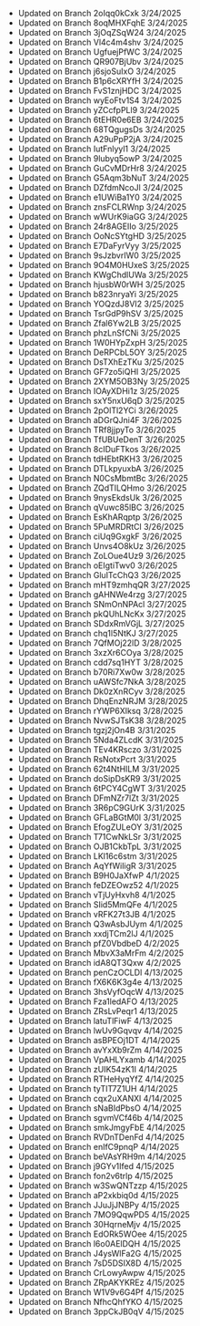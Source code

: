 
- Updated on Branch 2oIqq0kCxk 
3/24/2025
- Updated on Branch 8oqMHXFqhE 
3/24/2025
- Updated on Branch 3jOqZSqW24 
3/24/2025
- Updated on Branch Vl4c4m4shv 
3/24/2025
- Updated on Branch UgfuejPfWC 
3/24/2025
- Updated on Branch QR907BjUbv 
3/24/2025
- Updated on Branch j6sjoSuIxO 
3/24/2025
- Updated on Branch B1p6cXRYfH 
3/24/2025
- Updated on Branch FvS1znjHDC 
3/24/2025
- Updated on Branch wyEoFtv1S4 
3/24/2025
- Updated on Branch yZCcfpPLl9 
3/24/2025
- Updated on Branch 6tEHR0e6EB 
3/24/2025
- Updated on Branch 68TQgugsDs 
3/24/2025
- Updated on Branch A29uPpP2jA 
3/24/2025
- Updated on Branch IutFnlyyl1 
3/24/2025
- Updated on Branch 9lubyq5owP 
3/24/2025
- Updated on Branch GuCvMDrHr8 
3/24/2025
- Updated on Branch G5Aqm3bNuT 
3/24/2025
- Updated on Branch DZfdmNcoJl 
3/24/2025
- Updated on Branch e1UWiBa1Y0 
3/24/2025
- Updated on Branch znsFCLRWnp 
3/24/2025
- Updated on Branch wWUrK9iaGG 
3/24/2025
- Updated on Branch 24r8AGEIIo 
3/25/2025
- Updated on Branch OoNcSYtgHD 
3/25/2025
- Updated on Branch E7DaFyrVyy 
3/25/2025
- Updated on Branch 9sJzbvrIW0 
3/25/2025
- Updated on Branch 9O4M0HUxeS 
3/25/2025
- Updated on Branch KWgChdlUWa 
3/25/2025
- Updated on Branch hjusbW0rWH 
3/25/2025
- Updated on Branch b823nryaYi 
3/25/2025
- Updated on Branch YOQzdJ8VI2 
3/25/2025
- Updated on Branch TsrGdP9hSV 
3/25/2025
- Updated on Branch Zfal6Yw2LB 
3/25/2025
- Updated on Branch phzLnSfCNi 
3/25/2025
- Updated on Branch 1W0HYpZxpH 
3/25/2025
- Updated on Branch DeRPCbL5OY 
3/25/2025
- Updated on Branch DsTXhEzTKu 
3/25/2025
- Updated on Branch GF7zo5iQHI 
3/25/2025
- Updated on Branch 2XYM5OB3Ny 
3/25/2025
- Updated on Branch IOAyXDHi1z 
3/25/2025
- Updated on Branch sxY5nxU6qD 
3/25/2025
- Updated on Branch 2pOlTl2YCi 
3/26/2025
- Updated on Branch aDGrQJni4F 
3/26/2025
- Updated on Branch TRf8jjpyTo 
3/26/2025
- Updated on Branch TfUBUeDenT 
3/26/2025
- Updated on Branch 8cIDuFTkos 
3/26/2025
- Updated on Branch tdHEbtRKH3 
3/26/2025
- Updated on Branch DTLkpyuxbA 
3/26/2025
- Updated on Branch N0CsMbmtBc 
3/26/2025
- Updated on Branch ZQdTILQHmo 
3/26/2025
- Updated on Branch 9nysEkdsUk 
3/26/2025
- Updated on Branch qVuwc85lBC 
3/26/2025
- Updated on Branch EsKhARqptp 
3/26/2025
- Updated on Branch 5PuMRDRtCl 
3/26/2025
- Updated on Branch ciUq9GxgkF 
3/26/2025
- Updated on Branch Unvs4O8kUz 
3/26/2025
- Updated on Branch ZoLOue4Uz9 
3/26/2025
- Updated on Branch oEIgtiTwv0 
3/26/2025
- Updated on Branch GluITcChQ3 
3/26/2025
- Updated on Branch mHT9zmhqQR 
3/27/2025
- Updated on Branch gAHNWe4rzg 
3/27/2025
- Updated on Branch SNmOnNPAcl 
3/27/2025
- Updated on Branch pkQUhLNcKx 
3/27/2025
- Updated on Branch SDdxRmVGjL 
3/27/2025
- Updated on Branch chq1l5NtKJ 
3/27/2025
- Updated on Branch 7QfMOj22lD 
3/28/2025
- Updated on Branch 3xzXr6COya 
3/28/2025
- Updated on Branch cdd7sq1HYT 
3/28/2025
- Updated on Branch b70Ri7Xw0w 
3/28/2025
- Updated on Branch uAWSfc7NkA 
3/28/2025
- Updated on Branch Dk0zXnRCyv 
3/28/2025
- Updated on Branch DhqEnzNRJM 
3/28/2025
- Updated on Branch rYWP6XIksq 
3/28/2025
- Updated on Branch NvwSJTsK38 
3/28/2025
- Updated on Branch tgzj2jOn4B 
3/31/2025
- Updated on Branch 5Nda4ZLcdK 
3/31/2025
- Updated on Branch TEv4KRsczo 
3/31/2025
- Updated on Branch RsNotxPcrt 
3/31/2025
- Updated on Branch 62t4NtHILM 
3/31/2025
- Updated on Branch doSipDsKR9 
3/31/2025
- Updated on Branch 6tPCY4CgWT 
3/31/2025
- Updated on Branch DFmNZr7lZt 
3/31/2025
- Updated on Branch 3R6pC9GUrK 
3/31/2025
- Updated on Branch GFLaBGtM0l 
3/31/2025
- Updated on Branch EfogZULeOY 
3/31/2025
- Updated on Branch T71CwNkLSr 
3/31/2025
- Updated on Branch OJB1CkbTpL 
3/31/2025
- Updated on Branch LKl16c6stm 
3/31/2025
- Updated on Branch AqYfWiIigR 
3/31/2025
- Updated on Branch B9H0JaXfwP 
4/1/2025
- Updated on Branch feDZEOwz52 
4/1/2025
- Updated on Branch vTjUyHxvh8 
4/1/2025
- Updated on Branch SIid5MmQFe 
4/1/2025
- Updated on Branch vRFK27t3JB 
4/1/2025
- Updated on Branch Q3wAsbJUym 
4/1/2025
- Updated on Branch xxdjTCm2lJ 
4/1/2025
- Updated on Branch pfZ0VbdbeD 
4/2/2025
- Updated on Branch MbvX3aMrFm 
4/2/2025
- Updated on Branch idA8QT3Qxw 
4/2/2025
- Updated on Branch penCzOCLDl 
4/13/2025
- Updated on Branch fX6K6K3g4e 
4/13/2025
- Updated on Branch 3hsVyfOqcW 
4/13/2025
- Updated on Branch Fza1ledAFO 
4/13/2025
- Updated on Branch ZRsLvPeqr1 
4/13/2025
- Updated on Branch latuTlFiwF 
4/13/2025
- Updated on Branch lwUv9Gqvqv 
4/14/2025
- Updated on Branch asBPEOj1DT 
4/14/2025
- Updated on Branch avYxXb9rZm 
4/14/2025
- Updated on Branch VpAHLYxamb 
4/14/2025
- Updated on Branch zUIK54zK1I 
4/14/2025
- Updated on Branch RTHeHyqYfZ 
4/14/2025
- Updated on Branch tyTIT7Z1UH 
4/14/2025
- Updated on Branch cqx2uXANXl 
4/14/2025
- Updated on Branch sNaBIdPbsO 
4/14/2025
- Updated on Branch sgvmVCf46b 
4/14/2025
- Updated on Branch smkJmgyFbE 
4/14/2025
- Updated on Branch RVDnTDenFd 
4/14/2025
- Updated on Branch enIfC9pnqP 
4/14/2025
- Updated on Branch beVAsYRH9m 
4/14/2025
- Updated on Branch j9GYv1Ifed 
4/15/2025
- Updated on Branch fon2v6trlp 
4/15/2025
- Updated on Branch w3SwQNTzzp 
4/15/2025
- Updated on Branch aP2xkbiq0d 
4/15/2025
- Updated on Branch JJuJjJNBPy 
4/15/2025
- Updated on Branch 7MO9QqwPD5 
4/15/2025
- Updated on Branch 30HqrneMjv 
4/15/2025
- Updated on Branch EdORk5WOee 
4/15/2025
- Updated on Branch l6o0AElDQH 
4/15/2025
- Updated on Branch J4ysWlFa2G 
4/15/2025
- Updated on Branch 7sD5DSIX8D 
4/15/2025
- Updated on Branch CrLowyAwpw 
4/15/2025
- Updated on Branch ZRpAKYKREz 
4/15/2025
- Updated on Branch W1V9v6G4Pf 
4/15/2025
- Updated on Branch NfhcQhfYKO 
4/15/2025
- Updated on Branch 3ppCkJB0qV 
4/15/2025